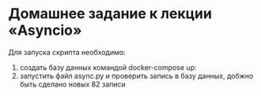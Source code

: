 # Домашнее задание к лекции «Asyncio»

Для запуска скрипта необходимо:

1. создать базу данных командой docker-compose up:
2. запустить файл async.py и проверить запись в базу данных, добжно быть сделано новых 82 записи 
